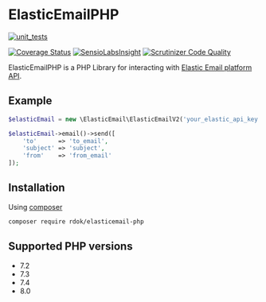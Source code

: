 # ElasticEmailPHP 
[![unit_tests][unit_tests_badge]][unit_tests]

[![Coverage Status](https://coveralls.io/repos/github/rdok/elasticemail-php/badge.svg?branch=master)](https://coveralls.io/github/rdok/elasticemail-php?branch=master)
[![SensioLabsInsight](https://insight.sensiolabs.com/projects/386386ba-fbe5-4a50-a51c-07bfd7b3617f/mini.png)](https://insight.sensiolabs.com/projects/386386ba-fbe5-4a50-a51c-07bfd7b3617f)
[![Scrutinizer Code Quality](https://scrutinizer-ci.com/g/rdok/elasticemail-php/badges/quality-score.png?b=master)](https://scrutinizer-ci.com/g/rdok/elasticemail-php/?branch=master)
  
ElasticEmailPHP is a PHP Library for interacting with [Elastic Email platform API](http://api.elasticemail.com/public/help).

## Example
```php
$elasticEmail = new \ElasticEmail\ElasticEmailV2('your_elastic_api_key');

$elasticEmail->email()->send([
    'to'      => 'to_email',
    'subject' => 'subject',
    'from'    => 'from_email'
]);
```

## Installation
Using [composer](https://getcomposer.org/download/)
```bash
composer require rdok/elasticemail-php
```

## Supported PHP versions
- 7.2
- 7.3
- 7.4
- 8.0


[unit_tests]: https://github.com/rdok/elasticemail-php/actions/workflows/unit-tests.yml
[unit_tests_badge]: https://github.com/rdok/elasticemail-php/actions/workflows/unit-tests.yml/badge.svg
